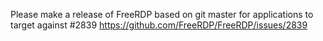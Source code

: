 Please make a release of FreeRDP based on git master for applications to target against #2839
https://github.com/FreeRDP/FreeRDP/issues/2839
